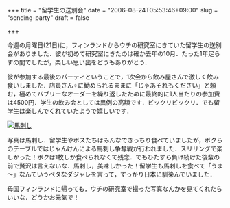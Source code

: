 +++
title = "留学生の送別会"
date = "2006-08-24T05:53:46+09:00"
slug = "sending-party"
draft = false

+++

<p>今週の月曜日(21日)に，フィンランドからウチの研究室にきていた留学生の送別会がありました．彼が初めて研究室にきたのは確か去年の10月．たった1年足らずの間でしたが，楽しい思い出をどうもありがとう．</p>
<p>彼が参加する最後のパーティということで，1次会から飲み屋さんで激しく飲み食いしました．店員さん♀に勧められるままに「じゃあそれもください」と頼む，極めてバブリーなオーダーを繰り返したために最終的に1人当たりの参加費は4500円．学生の飲み会としては異例の高額です．ビックリビックリ．でも留学生は楽しんでくれていたようで嬉しいです．</p>
<p><a href="http://www.flickr.com/photos/june29/221232924/" title="Photo Sharing"><img src="http://static.flickr.com/60/221232924_c40d19ec58.jpg" alt="馬刺し" /></a></p>
<p>写真は馬刺し．留学生やボスたちはみんなできっちり食べていましたが，ボクらのテーブルではじゃんけんによる馬刺し争奪戦が行われました．スリリングで楽しかった！ボクは1枚しか食べられなくて残念．でもひたすら負け続けた後輩の前で贅沢は言えないな．馬刺し，美味しかった！留学生も馬刺しを食べて「うま～」なんていうベタなダジャレを言って，すっかり日本に馴染んでいました．</p>
<p>母国フィンランドに帰っても，ウチの研究室で撮った写真なんかを見てくれたらいいな．どうかお元気で！</p>
